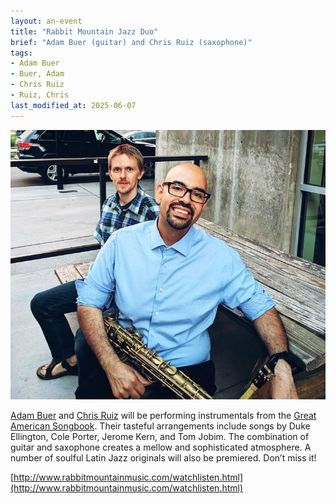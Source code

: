 ```yaml
---
layout: an-event
title: "Rabbit Mountain Jazz Duo"
brief: "Adam Buer (guitar) and Chris Ruiz (saxophone)"
tags:
- Adam Buer
- Buer, Adam
- Chris Ruiz
- Ruiz, Chris
last_modified_at: 2025-06-07
---
```


![RabbitMountainJazzDuo](/pics/20220725-RabbitMountainJazzDuo.jpg)

[Adam Buer](https://www.adambuer.com/) and [Chris Ruiz](https://www.musikalessons.com/teachers/chris-6c7a107981f9c2a0ed55efce297bd1e2) will be performing instrumentals from the <ins>Great American Songbook</ins>. Their tasteful arrangements include songs by Duke Ellington, Cole Porter, Jerome Kern, and Tom Jobim. The combination of guitar and saxophone creates a mellow and sophisticated atmosphere.  A number of soulful Latin Jazz originals will also be premiered.  Don’t miss it! 

[http://www.rabbitmountainmusic.com/watchlisten.html](http://www.rabbitmountainmusic.com/watchlisten.html)

